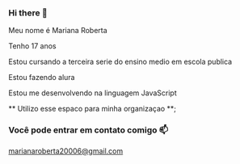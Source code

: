 ### Hi there 👋
Meu nome é Mariana Roberta

Tenho 17 anos

Estou cursando a terceira serie do ensino medio em escola publica

Estou fazendo alura

Estou me desenvolvendo na linguagem JavaScript

** Utilizo esse espaco para minha organizaçao **;

### Você pode entrar em contato comigo 📫

marianaroberta20006@gmail.com

